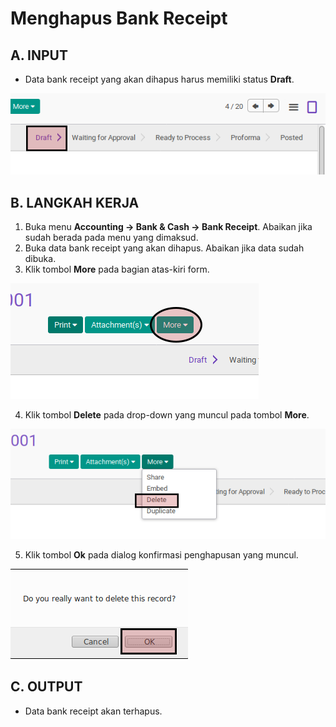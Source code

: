 # Menghapus Bank Receipt

## A. INPUT

* Data bank receipt yang akan dihapus harus memiliki status **Draft**.

![](../../img/bank-receipt/status-draft.png)

## B. LANGKAH KERJA

1. Buka menu **Accounting -> Bank & Cash -> Bank Receipt**. Abaikan jika sudah berada pada menu yang dimaksud.
2. Buka data bank receipt yang akan dihapus. Abaikan jika data sudah dibuka.
3. Klik tombol **More** pada bagian atas-kiri form.

![](../../img/bank-receipt/tombol-more.png)

4. Klik tombol **Delete** pada drop-down yang muncul pada tombol **More**.

![](../../img/bank-receipt/tombol-hapus-form.png)

5. Klik tombol **Ok** pada dialog konfirmasi penghapusan yang muncul.

![](../../img/bank-receipt/tombol-ok-hapus.png)

## C. OUTPUT

* Data bank receipt akan terhapus.
